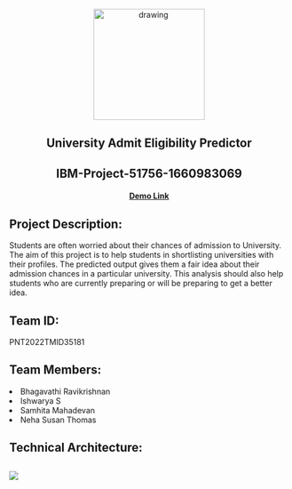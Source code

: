 <br>
<div align="center">
<img src="https://upload.wikimedia.org/wikipedia/commons/5/51/IBM_logo.svg"  align="center" alt="drawing" width="200" />
  <h2 align="center"> University Admit Eligibility Predictor <br></h2>
  </div>
<h2 align="center">IBM-Project-51756-1660983069</h2>
<h4 align="center"> <a href="https://drive.google.com/drive/folders/1pIEZuRiLajVN-afDMCLSfikPkOGfJHci?usp=sharing" > Demo Link </a></h4>
<h2> Project Description:</h2>
<p>Students are often worried about their chances of admission to University. The aim of this project is to help students in shortlisting universities with their profiles. The predicted output gives them a fair idea about their admission chances in a particular university. This analysis should also help students who are currently preparing or will be preparing to get a better idea.</p>
<h2> Team ID:</h2><p>PNT2022TMID35181</p>
<h2> Team Members:</h2>
<li>Bhagavathi Ravikrishnan</li>
<li>Ishwarya S</li>
<li>Samhita Mahadevan</li>
<li>Neha Susan Thomas</li>
<h2> Technical Architecture:</em></h2>
<h2><img src="https://user-images.githubusercontent.com/68227520/192443573-3546d9af-98df-4ef6-8d91-3c69537fd12f.png"> </h2>
